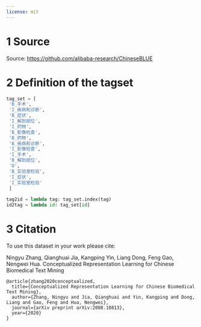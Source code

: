 ```yaml
---
license: mit
---
```


# 1 Source
Source: https://github.com/alibaba-research/ChineseBLUE

# 2 Definition of the tagset
```python
tag_set = [
 'B_手术',
 'I_疾病和诊断',
 'B_症状',
 'I_解剖部位',
 'I_药物',
 'B_影像检查',
 'B_药物',
 'B_疾病和诊断',
 'I_影像检查',
 'I_手术',
 'B_解剖部位',
 'O',
 'B_实验室检验',
 'I_症状',
 'I_实验室检验'
 ]
 
tag2id = lambda tag: tag_set.index(tag)
id2tag = lambda id: tag_set[id]
```
 

# 3 Citation
To use this dataset in your work please cite:

Ningyu Zhang, Qianghuai Jia, Kangping Yin, Liang Dong, Feng Gao, Nengwei Hua. Conceptualized Representation Learning for Chinese Biomedical Text Mining

```
@article{zhang2020conceptualized,
  title={Conceptualized Representation Learning for Chinese Biomedical Text Mining},
  author={Zhang, Ningyu and Jia, Qianghuai and Yin, Kangping and Dong, Liang and Gao, Feng and Hua, Nengwei},
  journal={arXiv preprint arXiv:2008.10813},
  year={2020}
}
```
